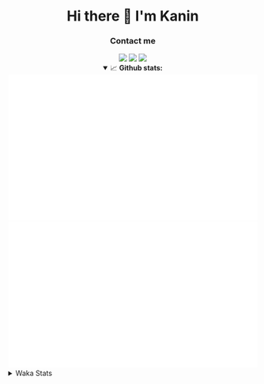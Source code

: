 <div align="center">
 <h1>Hi there 👋 I'm Kanin</h1>
 <h3>Contact me</h3>
 <a href="mailto:im@kanin.dev"><img src="https://img.shields.io/badge/gmail-%23D14836.svg?&style=for-the-badge&logo=gmail&logoColor=white"/></a>
 <a href="https://twitter.com/KaninDev"><img src="https://img.shields.io/badge/twitter-%231DA1F2.svg?&style=for-the-badge&logo=twitter&logoColor=white"/></a>
 <a href="https://www.linkedin.com/in/KaninDev"><img src="https://img.shields.io/badge/linkedin-%230077B5.svg?&style=for-the-badge&logo=linkedin&logoColor=white"/></a>
<details open>
  <summary>📈 <b>Github stats:</b></summary>
  <img src="https://github.com/Kanin/Kanin/blob/master/scripts/GitHubStats/generated/overview.svg"/>
  <img src="https://github.com/Kanin/Kanin/blob/master/scripts/GitHubStats/generated/languages.svg"/>
</details>
</div>

<details>
 <summary>Waka Stats</summary>

<!--START_SECTION:waka-->
![Code Time](http://img.shields.io/badge/Code%20Time-1%2C846%20hrs%2010%20mins-blue)

![Profile Views](http://img.shields.io/badge/Profile%20Views-15-blue)

![Lines of code](https://img.shields.io/badge/From%20Hello%20World%20I%27ve%20Written-21%20Thousand%20lines%20of%20code-blue)

**🐱 My GitHub Data** 

> 🏆 192 Contributions in the Year 2022
 > 
> 📦 84.8 kB Used in GitHub's Storage 
 > 
> 🚫 Not Opted to Hire
 > 
> 📜 14 Public Repositories 
 > 
> 🔑 9 Private Repositories  
 > 
**I'm a Night 🦉** 

```text
🌞 Morning    108 commits    ████░░░░░░░░░░░░░░░░░░░░░   18.52% 
🌆 Daytime    159 commits    ██████░░░░░░░░░░░░░░░░░░░   27.27% 
🌃 Evening    158 commits    ██████░░░░░░░░░░░░░░░░░░░   27.1% 
🌙 Night      158 commits    ██████░░░░░░░░░░░░░░░░░░░   27.1%

```
📅 **I'm Most Productive on Sunday** 

```text
Monday       87 commits     ███░░░░░░░░░░░░░░░░░░░░░░   14.92% 
Tuesday      61 commits     ██░░░░░░░░░░░░░░░░░░░░░░░   10.46% 
Wednesday    78 commits     ███░░░░░░░░░░░░░░░░░░░░░░   13.38% 
Thursday     89 commits     ███░░░░░░░░░░░░░░░░░░░░░░   15.27% 
Friday       62 commits     ██░░░░░░░░░░░░░░░░░░░░░░░   10.63% 
Saturday     56 commits     ██░░░░░░░░░░░░░░░░░░░░░░░   9.61% 
Sunday       150 commits    ██████░░░░░░░░░░░░░░░░░░░   25.73%

```


📊 **This Week I Spent My Time On** 

```text
⌚︎ Time Zone: America/New_York

💬 Programming Languages: 
Python                   6 hrs 58 mins       █████████████████░░░░░░░░   71.43% 
HTML                     1 hr 24 mins        ███░░░░░░░░░░░░░░░░░░░░░░   14.43% 
JavaScript               32 mins             █░░░░░░░░░░░░░░░░░░░░░░░░   5.55% 
CSS                      18 mins             ░░░░░░░░░░░░░░░░░░░░░░░░░   3.15% 
JSON                     17 mins             ░░░░░░░░░░░░░░░░░░░░░░░░░   2.91%

🔥 Editors: 
PyCharm                  9 hrs 18 mins       ███████████████████████░░   95.24% 
IntelliJ                 27 mins             █░░░░░░░░░░░░░░░░░░░░░░░░   4.76%

🐱‍💻 Projects: 
TomsBotPyCord            5 hrs 39 mins       ██████████████░░░░░░░░░░░   57.88% 
flaskProject             3 hrs 9 mins        ████████░░░░░░░░░░░░░░░░░   32.33% 
cleanfolio               27 mins             █░░░░░░░░░░░░░░░░░░░░░░░░   4.76% 
djangoProject            25 mins             █░░░░░░░░░░░░░░░░░░░░░░░░   4.39% 
Unknown Project          3 mins              ░░░░░░░░░░░░░░░░░░░░░░░░░   0.65%

💻 Operating System: 
Linux                    9 hrs 46 mins       █████████████████████████   100.0%

```

**I Mostly Code in Python** 

```text
Python                   23 repos            ███████████████████░░░░░░   76.67% 
JavaScript               3 repos             ██░░░░░░░░░░░░░░░░░░░░░░░   10.0% 
Java                     2 repos             █░░░░░░░░░░░░░░░░░░░░░░░░   6.67% 
Kotlin                   1 repo              ░░░░░░░░░░░░░░░░░░░░░░░░░   3.33% 
HTML                     1 repo              ░░░░░░░░░░░░░░░░░░░░░░░░░   3.33%

```


**Timeline**

![Chart not found](https://raw.githubusercontent.com/Kanin/Kanin/master/charts/bar_graph.png) 


 Last Updated on 21/02/2022 17:08:19 UTC
<!--END_SECTION:waka-->
</details>
